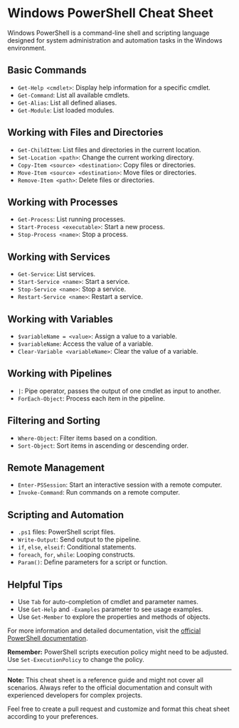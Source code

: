 # Windows PowerShell Cheat Sheet

Windows PowerShell is a command-line shell and scripting language designed for system administration and automation tasks in the Windows environment.

## Basic Commands

- `Get-Help <cmdlet>`: Display help information for a specific cmdlet.
- `Get-Command`: List all available cmdlets.
- `Get-Alias`: List all defined aliases.
- `Get-Module`: List loaded modules.

## Working with Files and Directories

- `Get-ChildItem`: List files and directories in the current location.
- `Set-Location <path>`: Change the current working directory.
- `Copy-Item <source> <destination>`: Copy files or directories.
- `Move-Item <source> <destination>`: Move files or directories.
- `Remove-Item <path>`: Delete files or directories.

## Working with Processes

- `Get-Process`: List running processes.
- `Start-Process <executable>`: Start a new process.
- `Stop-Process <name>`: Stop a process.

## Working with Services

- `Get-Service`: List services.
- `Start-Service <name>`: Start a service.
- `Stop-Service <name>`: Stop a service.
- `Restart-Service <name>`: Restart a service.

## Working with Variables

- `$variableName = <value>`: Assign a value to a variable.
- `$variableName`: Access the value of a variable.
- `Clear-Variable <variableName>`: Clear the value of a variable.

## Working with Pipelines

- `|`: Pipe operator, passes the output of one cmdlet as input to another.
- `ForEach-Object`: Process each item in the pipeline.

## Filtering and Sorting

- `Where-Object`: Filter items based on a condition.
- `Sort-Object`: Sort items in ascending or descending order.

## Remote Management

- `Enter-PSSession`: Start an interactive session with a remote computer.
- `Invoke-Command`: Run commands on a remote computer.

## Scripting and Automation

- `.ps1` files: PowerShell script files.
- `Write-Output`: Send output to the pipeline.
- `if`, `else`, `elseif`: Conditional statements.
- `foreach`, `for`, `while`: Looping constructs.
- `Param()`: Define parameters for a script or function.

## Helpful Tips

- Use `Tab` for auto-completion of cmdlet and parameter names.
- Use `Get-Help` and `-Examples` parameter to see usage examples.
- Use `Get-Member` to explore the properties and methods of objects.

For more information and detailed documentation, visit the [official PowerShell documentation](https://docs.microsoft.com/en-us/powershell/).

**Remember:** PowerShell scripts execution policy might need to be adjusted. Use `Set-ExecutionPolicy` to change the policy.

---
**Note:** This cheat sheet is a reference guide and might not cover all scenarios. Always refer to the official documentation and consult with experienced developers for complex projects.

Feel free to create a pull request and customize and format this cheat sheet according to your preferences.


